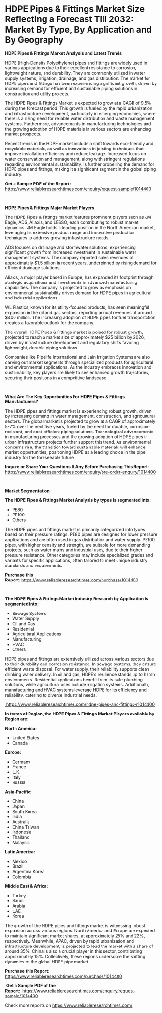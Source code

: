 <p><h1>HDPE Pipes & Fittings Market Size Reflecting a Forecast Till 2032: Market By Type, By Application and By Geography</h1></p><p><strong>HDPE Pipes & Fittings Market Analysis and Latest Trends</strong></p>
<p><p>HDPE (High-Density Polyethylene) pipes and fittings are widely used in various applications due to their excellent resistance to corrosion, lightweight nature, and durability. They are commonly utilized in water supply systems, irrigation, drainage, and gas distribution. The market for HDPE pipes and fittings has been experiencing significant growth, driven by increasing demand for efficient and sustainable piping solutions in construction and utility projects.</p><p>The HDPE Pipes & Fittings Market is expected to grow at a CAGR of 9.5% during the forecast period. This growth is fueled by the rapid urbanization and infrastructure development, particularly in emerging economies, where there is a rising need for reliable water distribution and waste management systems. Furthermore, advancements in manufacturing technologies and the growing adoption of HDPE materials in various sectors are enhancing market prospects.</p><p>Recent trends in the HDPE market include a shift towards eco-friendly and recyclable materials, as well as innovations in jointing techniques that improve installation efficiency and reduce leakage. Increased focus on water conservation and management, along with stringent regulations regarding environmental sustainability, is further propelling the demand for HDPE pipes and fittings, making it a significant segment in the global piping industry.</p></p>
<p><strong>Get a Sample PDF of the Report:&nbsp;</strong> <a href="https://www.reliableresearchtimes.com/enquiry/request-sample/1014400?utm_campaign=3114&utm_medium=2&utm_source=Github&utm_content=ia&utm_term=06032025&utm_id=hdpe-pipes-fittings">https://www.reliableresearchtimes.com/enquiry/request-sample/1014400</a></p>
<p>&nbsp;</p>
<p><strong>HDPE Pipes & Fittings Major Market Players</strong></p>
<p><p>The HDPE Pipes & Fittings market features prominent players such as JM Eagle, ADS, Aliaxis, and LESSO, each contributing to robust market dynamics. JM Eagle holds a leading position in the North American market, leveraging its extensive product range and innovative production techniques to address growing infrastructure needs. </p><p>ADS focuses on drainage and stormwater solutions, experiencing significant growth from increased investment in sustainable water management systems. The company reported sales revenues of approximately $1.5 billion in recent years, underpinned by rising demand for efficient drainage solutions.</p><p>Aliaxis, a major player based in Europe, has expanded its footprint through strategic acquisitions and investments in advanced manufacturing capabilities. The company is projected to grow as emphasis on environmental sustainability drives demand for HDPE pipes in agricultural and industrial applications.</p><p>WL Plastics, known for its utility-focused products, has seen meaningful expansion in the oil and gas sectors, reporting annual revenues of around $400 million. The increasing adoption of HDPE pipes for fuel transportation creates a favorable outlook for the company.</p><p>The overall HDPE Pipes & Fittings market is poised for robust growth, projected to reach a market size of approximately $25 billion by 2026, driven by infrastructure development and regulatory shifts favoring lightweight, durable piping solutions. </p><p>Companies like Pipelife International and Jain Irrigation Systems are also carving out market segments through specialized products for agricultural and environmental applications. As the industry embraces innovation and sustainability, key players are likely to see enhanced growth trajectories, securing their positions in a competitive landscape.</p></p>
<p>&nbsp;</p>
<p><strong>What Are The Key Opportunities For HDPE Pipes & Fittings Manufacturers?</strong></p>
<p><p>The HDPE pipes and fittings market is experiencing robust growth, driven by increasing demand in water management, construction, and agricultural sectors. The global market is projected to grow at a CAGR of approximately 5-7% over the next five years, fueled by the need for durable, corrosion-resistant, and cost-efficient piping solutions. Technological advancements in manufacturing processes and the growing adoption of HDPE pipes in urban infrastructure projects further support this trend. As environmental concerns rise, the transition toward sustainable materials will enhance market opportunities, positioning HDPE as a leading choice in the pipe industry for the foreseeable future.</p></p>
<p><strong>Inquire or Share Your Questions If Any Before Purchasing This Report:</strong> <a href="https://www.reliableresearchtimes.com/enquiry/pre-order-enquiry/1014400?utm_campaign=3114&utm_medium=2&utm_source=Github&utm_content=ia&utm_term=06032025&utm_id=hdpe-pipes-fittings">https://www.reliableresearchtimes.com/enquiry/pre-order-enquiry/1014400</a></p>
<p>&nbsp;</p>
<p><strong>Market Segmentation</strong></p>
<p><strong>The HDPE Pipes & Fittings Market Analysis by types is segmented into:</strong></p>
<p><ul><li>PE80</li><li>PE100</li><li>Others</li></ul></p>
<p><p>The HDPE pipes and fittings market is primarily categorized into types based on their pressure ratings. PE80 pipes are designed for lower pressure applications and are often used in gas distribution and water supply. PE100 pipes, with higher density and strength, are suitable for more demanding projects, such as water mains and industrial uses, due to their higher pressure resistance. Other categories may include specialized grades and variants for specific applications, often tailored to meet unique industry standards and requirements.</p></p>
<p><strong>Purchase this Report:&nbsp;</strong><a href="https://www.reliableresearchtimes.com/purchase/1014400?utm_campaign=3114&utm_medium=2&utm_source=Github&utm_content=ia&utm_term=06032025&utm_id=hdpe-pipes-fittings">https://www.reliableresearchtimes.com/purchase/1014400</a></p>
<p>&nbsp;</p>
<p><strong>The HDPE Pipes & Fittings Market Industry Research by Application is segmented into:</strong></p>
<p><ul><li>Sewage Systems</li><li>Water Supply</li><li>Oil and Gas</li><li>Residential</li><li>Agricultural Applications</li><li>Manufacturing</li><li>HVAC</li><li>Others</li></ul></p>
<p><p>HDPE pipes and fittings are extensively utilized across various sectors due to their durability and corrosion resistance. In sewage systems, they ensure efficient waste disposal. For water supply, their reliability supports clean drinking water delivery. In oil and gas, HDPE’s resilience stands up to harsh environments. Residential applications benefit from its safe plumbing solutions, while agricultural uses include irrigation systems. Additionally, manufacturing and HVAC systems leverage HDPE for its efficiency and reliability, catering to diverse industrial needs.</p></p>
<p><a href="https://www.reliableresearchtimes.com/hdpe-pipes-and-fittings-r1014400?utm_campaign=3114&utm_medium=2&utm_source=Github&utm_content=ia&utm_term=06032025&utm_id=hdpe-pipes-fittings">&nbsp;https://www.reliableresearchtimes.com/hdpe-pipes-and-fittings-r1014400</a></p>
<p><strong>In terms of Region, the HDPE Pipes & Fittings Market Players available by Region are:</strong></p>
<p>
    <p> <strong> North America: </strong>
        <ul>
            <li>United States</li>
            <li>Canada</li>
        </ul>
        </p> 
    <p> <strong> Europe: </strong>
        <ul>
            <li>Germany</li>
            <li>France</li>
            <li>U.K.</li>
            <li>Italy</li>
            <li>Russia</li>
        </ul>
        </p> 
    <p> <strong> Asia-Pacific: </strong>
        <ul>
            <li>China</li>
            <li>Japan</li>
            <li>South Korea</li>
            <li>India</li>
            <li>Australia</li>
            <li>China Taiwan</li>
            <li>Indonesia</li>
            <li>Thailand</li>
            <li>Malaysia</li>
        </ul>
        </p> 
    <p> <strong> Latin America: </strong>
        <ul>
            <li>Mexico</li>
            <li>Brazil</li>
            <li>Argentina Korea</li>
            <li>Colombia</li>
        </ul>
        </p> 
    <p> <strong> Middle East & Africa: </strong>
        <ul>
            <li>Turkey</li>
            <li>Saudi</li>
            <li>Arabia</li>
            <li>UAE</li>
            <li>Korea</li>
        </ul>
    </p>
    </p>
<p><p>The growth of the HDPE pipes and fittings market is witnessing robust expansion across various regions. North America and Europe are expected to maintain significant market shares, at approximately 25% and 22%, respectively. Meanwhile, APAC, driven by rapid urbanization and infrastructure development, is projected to lead the market with a share of around 35%. China is also a crucial player in this sector, contributing approximately 15%. Collectively, these regions underscore the shifting dynamics of the global HDPE pipe market.</p></p>
<p><strong>Purchase this Report: </strong><a href="https://www.reliableresearchtimes.com/purchase/1014400?utm_campaign=3114&utm_medium=2&utm_source=Github&utm_content=ia&utm_term=06032025&utm_id=hdpe-pipes-fittings">https://www.reliableresearchtimes.com/purchase/1014400</a></p>
<p>&nbsp;<strong>Get a Sample PDF of the Report:&nbsp;&nbsp;</strong><a href="https://www.reliableresearchtimes.com/enquiry/request-sample/1014400?utm_campaign=3114&utm_medium=2&utm_source=Github&utm_content=ia&utm_term=06032025&utm_id=hdpe-pipes-fittings">https://www.reliableresearchtimes.com/enquiry/request-sample/1014400</a></p>
<p><strong></strong></p>
<p>Check more reports on <a href="https://www.reliableresearchtimes.com/?utm_campaign=3114&utm_medium=2&utm_source=Github&utm_content=ia&utm_term=06032025&utm_id=hdpe-pipes-fittings">https://www.reliableresearchtimes.com/</a></p>